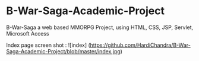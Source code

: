 B-War-Saga-Academic-Project
===========================

B-War-Saga a web based MMORPG Project, using HTML, CSS, JSP, Servlet, Microsoft Access

Index page screen shot :
![index] (https://github.com/HardiChandra/B-War-Saga-Academic-Project/blob/master/index.jpg)
